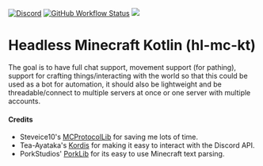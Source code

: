 [![Discord](https://img.shields.io/discord/745728805678874800?logo=discord)](https://discord.gg/MwBvhEz)
[![GitHub Workflow Status](https://img.shields.io/github/workflow/status/wnuke/hl-mc-kt/Java%20CI%20with%20Gradle?logo=github)](https://github.com/wnuke/hl-mc-kt/actions?query=workflow%3A%22Java%20CI%20with%20Gradle%22)
[![](https://jitpack.io/v/dev.wnuke/hl-mc-kt.svg)](https://jitpack.io/#dev.wnuke/hl-mc-kt)
# Headless Minecraft Kotlin (hl-mc-kt)

The goal is to have full chat support, movement support (for pathing), support for crafting things/interacting with the world so that this could be used as a bot for automation, it should also be lightweight and be threadable/connect to multiple servers at once or one server with multiple accounts.

#### Credits
 - Steveice10's [MCProtocolLib](https://github.com/Steveice10/MCProtocolLib) for saving me lots of time.
 - Tea-Ayataka's [Kordis](https://github.com/Tea-Ayataka/Kordis) for making it easy to interact with the Discord API.
 - PorkStudios' [PorkLib](https://github.com/PorkStudios/PorkLib) for its easy to use Minecraft text parsing.